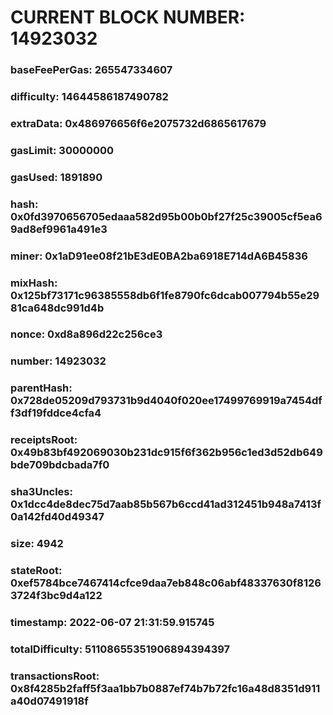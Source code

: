 # CURRENT BLOCK NUMBER: 14923032

### baseFeePerGas: 265547334607
### difficulty: 14644586187490782
### extraData: 0x486976656f6e2075732d6865617679
### gasLimit: 30000000
### gasUsed: 1891890
### hash: 0x0fd3970656705edaaa582d95b00b0bf27f25c39005cf5ea69ad8ef9961a491e3
### miner: 0x1aD91ee08f21bE3dE0BA2ba6918E714dA6B45836
### mixHash: 0x125bf73171c96385558db6f1fe8790fc6dcab007794b55e2981ca648dc991d4b
### nonce: 0xd8a896d22c256ce3
### number: 14923032
### parentHash: 0x728de05209d793731b9d4040f020ee17499769919a7454dff3df19fddce4cfa4
### receiptsRoot: 0x49b83bf492069030b231dc915f6f362b956c1ed3d52db649bde709bdcbada7f0
### sha3Uncles: 0x1dcc4de8dec75d7aab85b567b6ccd41ad312451b948a7413f0a142fd40d49347
### size: 4942
### stateRoot: 0xef5784bce7467414cfce9daa7eb848c06abf48337630f81263724f3bc9d4a122
### timestamp: 2022-06-07 21:31:59.915745
### totalDifficulty: 51108655351906894394397
### transactionsRoot: 0x8f4285b2faff5f3aa1bb7b0887ef74b7b72fc16a48d8351d911a40d07491918f
